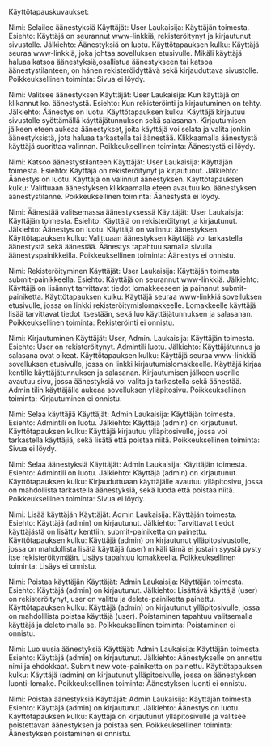 Käyttötapauskuvaukset:

Nimi: Selailee äänestyksiä
Käyttäjät: User
Laukaisija: Käyttäjän toimesta.
Esiehto: Käyttäjä on seurannut www-linkkiä, rekisteröitynyt ja kirjautunut sivustolle.
Jälkiehto: Äänestyksiä on luotu.
Käyttötapauksen kulku: Käyttäjä seuraa www-linkkiä, joka johtaa sovelluksen etusivulle. Mikäli käyttäjä haluaa katsoa äänestyksiä,osallistua äänestykseen tai katsoa äänestystilanteen, on hänen rekisteröidyttävä sekä kirjauduttava sivustolle.
Poikkeuksellinen toiminta: Sivua ei löydy.

Nimi: Valitsee äänestyksen
Käyttäjät: User
Laukaisija: Kun käyttäjä on klikannut ko. äänestystä.
Esiehto: Kun rekisteröinti ja kirjautuminen on tehty.
Jälkiehto: Äänestys on luotu.
Käyttötapauksen kulku: Käyttäjä kirjautuu sivustolle syöttämällä käyttäjätunnuksen sekä salasanan. Kirjautumisen jälkeen eteen aukeaa äänestykset, joita käyttäjä voi selata ja valita jonkin äänestyksistä, jota haluaa tarkastella tai äänestää. Klikkaamalla äänestystä käyttäjä suorittaa valinnan.
Poikkeuksellinen toiminta: Äänestystä ei löydy.

Nimi: Katsoo äänestystilanteen
Käyttäjät: User
Laukaisija: Käyttäjän toimesta.
Esiehto: Käyttäjä on rekisteröitynyt ja kirjautunut.
Jälkiehto: Äänestys on luotu. Käyttäjä on valinnut äänestyksen.
Käyttötapauksen kulku: Valittuaan äänestyksen klikkaamalla eteen avautuu ko. äänestyksen äänestystilanne.
Poikkeuksellinen toiminta: Äänestystä ei löydy.

Nimi: Äänestää valitsemassa äänestyksessä
Käyttäjät: User
Laukaisija: Käyttäjän toimesta.
Esiehto: Käyttäjä on rekisteröitynyt ja kirjautunut.
Jälkiehto: Äänestys on luotu. Käyttäjä on valinnut äänestyksen.
Käyttötapauksen kulku: Valittuaan äänestyksen käyttäjä voi tarkastella äänestystä sekä äänestää. Äänestys tapahtuu samalla sivulla äänestyspainikkeilla.
Poikkeuksellinen toiminta: Äänestys ei onnistu. 

Nimi: Rekisteröityminen
Käyttäjät: User 
Laukaisija: Käyttäjän toimesta submit-painikkeella.
Esiehto: Käyttäjä on seurannut www-linkkiä.
Jälkiehto: Käyttäjä on lisännyt tarvittavat tiedot lomakkeeseen ja painanut submit-painiketta. 
Käyttötapauksen kulku: Käyttäjä seuraa www-linkkiä sovelluksen etusivulle, jossa on linkki rekisteröitymislomakkeelle. Lomakkeelle käyttäjä lisää tarvittavat tiedot itsestään, sekä luo käyttäjätunnuksen ja salasanan.
Poikkeuksellinen toiminta: Rekisteröinti ei onnistu.

Nimi: Kirjautuminen
Käyttäjät: User, Admin.
Laukaisija: Käyttäjän toimesta. 
Esiehto: User on rekisteröitynyt. Admintili luotu.
Jälkiehto: Käyttäjätunnus ja salasana ovat oikeat.
Käyttötapauksen kulku: Käyttäjä seuraa www-linkkiä sovelluksen etusivulle, jossa on linkki kirjautumislomakkeelle. Käyttäjä kirjaa kentille käyttäjätunnuksen ja salasanan. Kirjautumisen jälkeen userille avautuu sivu, jossa äänestyksiä voi valita ja tarkastella sekä äänestää. Admin tilin käyttäjälle aukeaa sovelluksen ylläpitosivu.
Poikkeuksellinen toiminta: Kirjautuminen ei onnistu.

Nimi: Selaa käyttäjiä
Käyttäjät: Admin
Laukaisija: Käyttäjän toimesta.
Esiehto: Admintili on luotu.
Jälkiehto: Käyttäjä (admin) on kirjautunut. 
Käyttötapauksen kulku: Käyttäjä kirjautuu ylläpitosivulle, jossa voi tarkastella käyttäjiä, sekä lisätä että poistaa niitä.
Poikkeuksellinen toiminta: Sivua ei löydy.

Nimi: Selaa äänestyksiä
Käyttäjät: Admin
Laukaisija: Käyttäjän toimesta. 
Esiehto: Admintili on luotu.
Jälkiehto: Käyttäjä (admin) on kirjautunut.
Käyttötapauksen kulku: Kirjauduttuaan käyttäjälle avautuu ylläpitosivu, jossa on mahdollista tarkastella äänestyksiä, sekä luoda että poistaa niitä. 
Poikkeuksellinen toiminta: Sivua ei löydy.

Nimi: Lisää käyttäjän
Käyttäjät: Admin
Laukaisija: Käyttäjän toimesta.
Esiehto: Käyttäjä (admin) on kirjautunut.
Jälkiehto: Tarvittavat tiedot käyttäjästä on lisätty kenttiin, submit-painiketta on painettu.
Käyttötapauksen kulku: Käyttäjä (admin) on kirjautunut ylläpitosivustolle, jossa on mahdollista lisätä käyttäjä (user) mikäli tämä ei jostain syystä pysty itse rekisteröitymään. Lisäys tapahtuu lomakkeella.
Poikkeuksellinen toiminta: Lisäys ei onnistu.

Nimi: Poistaa käyttäjän
Käyttäjät: Admin
Laukaisija: Käyttäjän toimesta.
Esiehto: Käyttäjä (admin) on kirjautunut.
Jälkiehto: Lisättävä käyttäjä (user) on rekisteröitynyt, user on valittu ja delete-painiketta painettu.
Käyttötapauksen kulku: Käyttäjä (admin) on kirjautunut ylläpitosivulle, jossa on mahdolllista poistaa käyttäjä (user). Poistaminen tapahtuu valitsemalla käyttäjä ja deletoimalla se.
Poikkeuksellinen toiminta: Poistaminen ei onnistu.

Nimi: Luo uusia äänestyksiä
Käyttäjät: Admin
Laukaisija: Käyttäjän toimesta.
Esiehto: Käyttäjä (admin) on kirjautunut.
Jälkiehto: Äänestykselle on annettu nimi ja ehdokkaat. Submit new vote-painiketta on painettu.
Käyttötapauksen kulku: Käyttäjä (admin) on kirjautunut ylläpitosivulle, jossa on äänestyksen luonti-lomake.
Poikkeuksellinen toiminta: Äänestyksen luonti ei onnistu.

Nimi: Poistaa äänestyksiä
Käyttäjät: Admin
Laukaisija: Käyttäjän toimesta.
Esiehto: Käyttäjä (admin) on kirjautunut.
Jälkiehto: Äänestys on luotu.
Käyttötapauksen kulku: Käyttäjä on kirjautunut ylläpitosivulle ja valitsee poistettavan äänestyksen ja poistaa sen. 
Poikkeuksellinen toiminta: Äänestyksen poistaminen ei onnistu.